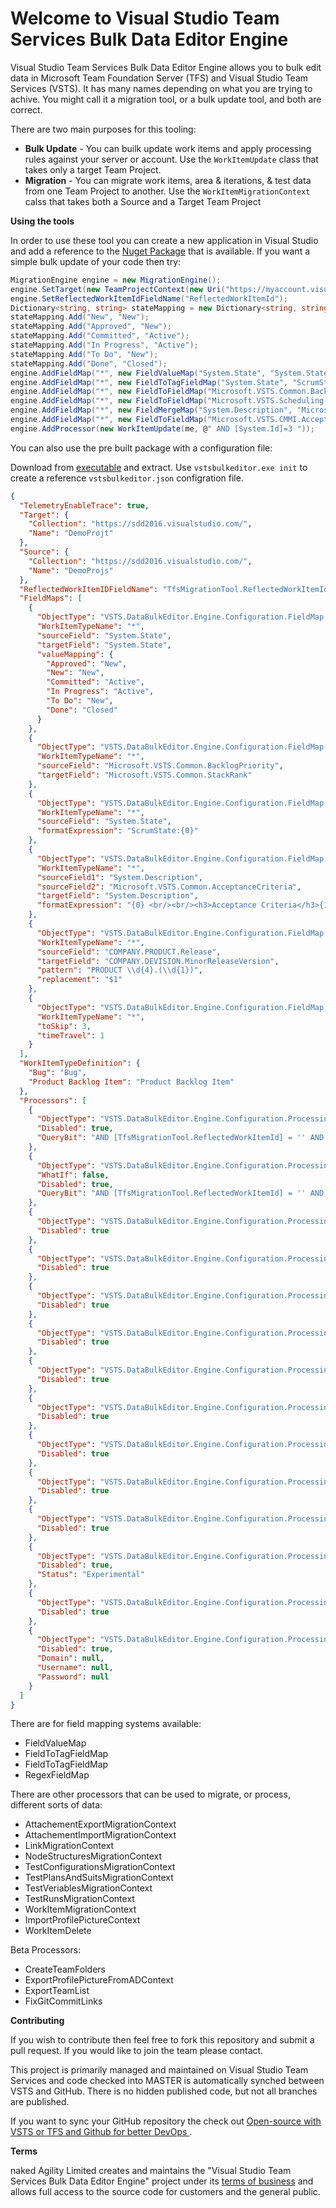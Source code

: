# Welcome to Visual Studio Team Services Bulk Data Editor Engine

Visual Studio Team Services Bulk Data Editor Engine allows you to bulk edit data in Microsoft Team Foundation Server (TFS) and Visual Studio Team Services (VSTS). It has many names depending on what you are trying to achive. You might call it a migration tool, or a bulk update tool, and both are correct. 

 There are two main purposes for this tooling:

- **Bulk Update** - You can builk update work items and apply processing rules against your server or account. Use the `WorkItemUpdate` class that takes only a target Team Project. 
- **Migration** - You can migrate work items, area & iterations, & test data from one Team Project to another. Use the `WorkItemMigrationContext` calss that takes both a Source and a Target Team Project

**Using the tools**

In order to use these tool you can create a new application in Visual Studio and add a reference to the [Nuget Package]() that is available. If you want a simple bulk update of your code then try:

```csharp
MigrationEngine engine = new MigrationEngine();
engine.SetTarget(new TeamProjectContext(new Uri("https://myaccount.visualstudio.com/"), "MyFirstTeamProject"));
engine.SetReflectedWorkItemIdFieldName("ReflectedWorkItemId");
Dictionary<string, string> stateMapping = new Dictionary<string, string>();
stateMapping.Add("New", "New");
stateMapping.Add("Approved", "New");
stateMapping.Add("Committed", "Active");
stateMapping.Add("In Progress", "Active");
stateMapping.Add("To Do", "New");
stateMapping.Add("Done", "Closed");
engine.AddFieldMap("*", new FieldValueMap("System.State", "System.State", stateMapping));
engine.AddFieldMap("*", new FieldToTagFieldMap("System.State", "ScrumState:{0}"));
engine.AddFieldMap("*", new FieldToFieldMap("Microsoft.VSTS.Common.BacklogPriority", "Microsoft.VSTS.Common.StackRank"));
engine.AddFieldMap("*", new FieldToFieldMap("Microsoft.VSTS.Scheduling.Effort", "Microsoft.VSTS.Scheduling.StoryPoints"));
engine.AddFieldMap("*", new FieldMergeMap("System.Description", "Microsoft.VSTS.Common.AcceptanceCriteria", "System.Description", @"{0} <br/><br/><h3>Acceptance Criteria</h3>{1}"));
engine.AddFieldMap("*", new FieldToFieldMap("Microsoft.VSTS.CMMI.AcceptanceCriteria", "COMPANY.DEVISION.Analysis"));
engine.AddProcessor(new WorkItemUpdate(me, @" AND [System.Id]=3 "));
```

You can also use the pre built package with a configuration file:

Download from [executable](https://github.com/nkdAgility/vsts-data-bulk-editor/releases) and extract. Use `vstsbulkeditor.exe init` to create a reference `vstsbulkeditor.json` configration file.

```json
{
  "TelemetryEnableTrace": true,
  "Target": {
    "Collection": "https://sdd2016.visualstudio.com/",
    "Name": "DemoProjt"
  },
  "Source": {
    "Collection": "https://sdd2016.visualstudio.com/",
    "Name": "DemoProjs"
  },
  "ReflectedWorkItemIDFieldName": "TfsMigrationTool.ReflectedWorkItemId",
  "FieldMaps": [
    {
      "ObjectType": "VSTS.DataBulkEditor.Engine.Configuration.FieldMap.FieldValueMapConfig",
      "WorkItemTypeName": "*",
      "sourceField": "System.State",
      "targetField": "System.State",
      "valueMapping": {
        "Approved": "New",
        "New": "New",
        "Committed": "Active",
        "In Progress": "Active",
        "To Do": "New",
        "Done": "Closed"
      }
    },
    {
      "ObjectType": "VSTS.DataBulkEditor.Engine.Configuration.FieldMap.FieldtoFieldMapConfig",
      "WorkItemTypeName": "*",
      "sourceField": "Microsoft.VSTS.Common.BacklogPriority",
      "targetField": "Microsoft.VSTS.Common.StackRank"
    },
    {
      "ObjectType": "VSTS.DataBulkEditor.Engine.Configuration.FieldMap.FieldtoTagMapConfig",
      "WorkItemTypeName": "*",
      "sourceField": "System.State",
      "formatExpression": "ScrumState:{0}"
    },
    {
      "ObjectType": "VSTS.DataBulkEditor.Engine.Configuration.FieldMap.FieldMergeMapConfig",
      "WorkItemTypeName": "*",
      "sourceField1": "System.Description",
      "sourceField2": "Microsoft.VSTS.Common.AcceptanceCriteria",
      "targetField": "System.Description",
      "formatExpression": "{0} <br/><br/><h3>Acceptance Criteria</h3>{1}"
    },
    {
      "ObjectType": "VSTS.DataBulkEditor.Engine.Configuration.FieldMap.RegexFieldMapConfig",
      "WorkItemTypeName": "*",
      "sourceField": "COMPANY.PRODUCT.Release",
      "targetField": "COMPANY.DEVISION.MinorReleaseVersion",
      "pattern": "PRODUCT \\d{4}.(\\d{1})",
      "replacement": "$1"
    },
    {
      "ObjectType": "VSTS.DataBulkEditor.Engine.Configuration.FieldMap.TreeToTagMapConfig",
      "WorkItemTypeName": "*",
      "toSkip": 3,
      "timeTravel": 1
    }
  ],
  "WorkItemTypeDefinition": {
    "Bug": "Bug",
    "Product Backlog Item": "Product Backlog Item"
  },
  "Processors": [
    {
      "ObjectType": "VSTS.DataBulkEditor.Engine.Configuration.Processing.WorkItemMigrationConfig",
      "Disabled": true,
      "QueryBit": "AND [TfsMigrationTool.ReflectedWorkItemId] = '' AND  [Microsoft.VSTS.Common.ClosedDate] = '' AND [System.WorkItemType] IN ('Shared Steps', 'Shared Parameter', 'Test Case', 'Requirement', 'Task', 'User Story', 'Bug')"
    },
    {
      "ObjectType": "VSTS.DataBulkEditor.Engine.Configuration.Processing.WorkItemUpdateConfig",
      "WhatIf": false,
      "Disabled": true,
      "QueryBit": "AND [TfsMigrationTool.ReflectedWorkItemId] = '' AND  [Microsoft.VSTS.Common.ClosedDate] = '' AND [System.WorkItemType] IN ('Shared Steps', 'Shared Parameter', 'Test Case', 'Requirement', 'Task', 'User Story', 'Bug')"
    },
    {
      "ObjectType": "VSTS.DataBulkEditor.Engine.Configuration.Processing.NodeStructuresMigrationConfig",
      "Disabled": true
    },
    {
      "ObjectType": "VSTS.DataBulkEditor.Engine.Configuration.Processing.LinkMigrationConfig",
      "Disabled": true
    },
    {
      "ObjectType": "VSTS.DataBulkEditor.Engine.Configuration.Processing.WorkItemPostProcessingConfig",
      "Disabled": true
    },
    {
      "ObjectType": "VSTS.DataBulkEditor.Engine.Configuration.Processing.WorkItemDeleteConfig",
      "Disabled": true
    },
    {
      "ObjectType": "VSTS.DataBulkEditor.Engine.Configuration.Processing.AttachementExportMigrationConfig",
      "Disabled": true
    },
    {
      "ObjectType": "VSTS.DataBulkEditor.Engine.Configuration.Processing.AttachementImportMigrationConfig",
      "Disabled": true
    },
    {
      "ObjectType": "VSTS.DataBulkEditor.Engine.Configuration.Processing.TestVeriablesMigrationConfig",
      "Disabled": true
    },
    {
      "ObjectType": "VSTS.DataBulkEditor.Engine.Configuration.Processing.TestConfigurationsMigrationConfig",
      "Disabled": true
    },
    {
      "ObjectType": "VSTS.DataBulkEditor.Engine.Configuration.Processing.TestPlansAndSuitsMigrationConfig",
      "Disabled": true
    },
    {
      "ObjectType": "VSTS.DataBulkEditor.Engine.Configuration.Processing.TestRunsMigrationConfig",
      "Disabled": true,
      "Status": "Experimental"
    },
    {
      "ObjectType": "VSTS.DataBulkEditor.Engine.Configuration.Processing.ImportProfilePictureConfig",
      "Disabled": true
    },
    {
      "ObjectType": "VSTS.DataBulkEditor.Engine.Configuration.Processing.ExportProfilePictureFromADConfig",
      "Disabled": true,
      "Domain": null,
      "Username": null,
      "Password": null
    }
  ]
}
```

There are for field mapping systems available:

- FieldValueMap
- FieldToTagFieldMap
- FieldToTagFieldMap
- RegexFieldMap

There are other processors that can be used to migrate, or process, different sorts of data:

- AttachementExportMigrationContext
- AttachementImportMigrationContext
- LinkMigrationContext
- NodeStructuresMigrationContext
- TestConfigurationsMigrationContext
- TestPlansAndSuitsMigrationContext
- TestVeriablesMigrationContext
- TestRunsMigrationContext
- WorkItemMigrationContext
- ImportProfilePictureContext
- WorkItemDelete


Beta Processors:

- CreateTeamFolders
- ExportProfilePictureFromADContext
- ExportTeamList
- FixGitCommitLinks

**Contributing**

If you wish to contribute then feel free to fork this repository and submit a pull request. If you would like to join the team please contact.

This project is primarily managed and maintained on Visual Studio Team Services and code checked into MASTER is automatically synched between VSTS and GitHub. There is no hidden published code, but not all branches are published.

If you want to sync your GitHub repository the check out [Open-source with VSTS or TFS and Github for better DevOps
](https://nkdagility.com/open-source-vsts-tfs-github-better-devops/).

**Terms**

naked Agility Limited creates and maintains the "Visual Studio Team Services Bulk Data Editor Engine" project under its [terms of business](https://nkdagility.com/company/consulting-terms-of-business/) and allows full access to the source code for customers and the general public. 


